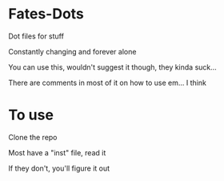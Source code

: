 # Fates-Dots
Dot files for stuff

Constantly changing and forever alone

You can use this, wouldn't suggest it though, they kinda suck...

There are comments in most of it on how to use em... I think

# To use
Clone the repo

Most have a "inst" file, read it

If they don't, you'll figure it out
